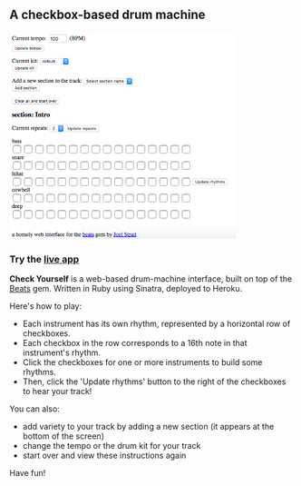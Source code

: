 ## A checkbox-based drum machine 

<img src="images/check-yourself.png/" width="400"/>

### Try the [live app](https://check-yourself.herokuapp.com/)

**Check Yourself** is a web-based drum-machine interface, built on top of the [Beats](https://github.com/jstrait/beats) gem.
Written in Ruby using Sinatra, deployed to Heroku. 

Here's how to play:

- Each instrument has its own rhythm, represented by a horizontal row of checkboxes.
- Each checkbox in the row corresponds to a 16th note in that instrument's rhythm.
- Click the checkboxes for one or more instruments to build some rhythms.
- Then, click the 'Update rhythms' button to the right of the checkboxes to hear your track!

You can also:

- add variety to your track by adding a new section (it appears at the bottom of the screen)
- change the tempo or the drum kit for your track
- start over and view these instructions again

Have fun!
